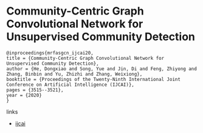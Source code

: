 # Community-Centric Graph Convolutional Network for Unsupervised Community Detection

```
@inproceedings{mrfasgcn_ijcai20,
title = {Community-Centric Graph Convolutional Network for Unsupervised Community Detection},
author = {He, Dongxiao and Song, Yue and Jin, Di and Feng, Zhiyong and Zhang, Binbin and Yu, Zhizhi and Zhang, Weixiong},
booktitle = {Proceedings of the Twenty-Ninth International Joint Conference on Artificial Intelligence (IJCAI)},
pages = {3515--3521},
year = {2020}
}
```

links
- [ijcai](https://www.ijcai.org/Proceedings/2020/486)
